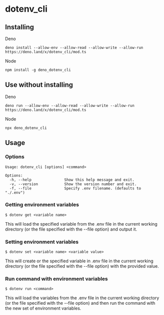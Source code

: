 # dotenv_cli

## Installing

Deno

```shell
deno install --allow-env --allow-read --allow-write --allow-run https://deno.land/x/dotenv_cli/mod.ts
```

Node

```shell
npm install -g deno_dotenv_cli
```

## Use without installing

Deno

```shell
deno run --allow-env --allow-read --allow-write --allow-run https://deno.land/x/dotenv_cli/mod.ts
```

Node

```shell
npx deno_dotenv_cli
```

## Usage

### Options

```
Usage: dotenv_cli [options] <command>

Options:
  -h, --help               Show this help message and exit.
  -v, --version            Show the version number and exit.
  -f, --file               Specify .env filename. (defaults to "./.env")
```

### Getting environment variables

```shell
$ dotenv get <variable name>
```

This will load the specified variable from the .env file in the current working directory (or the file specified with the --file option) and
output it.

### Setting environment variables

```shell
$ dotenv set <variable name> <variable value>
```

This will create or the specified variable in .env file in the current working directory (or the file specified with the --file option) with
the provided value.

### Run command with environment variables

```shell
$ dotenv run <command>
```

This will load the variables from the .env file in the current working directory (or the file specified with the --file option) and then run
the command with the new set of environment variables.
